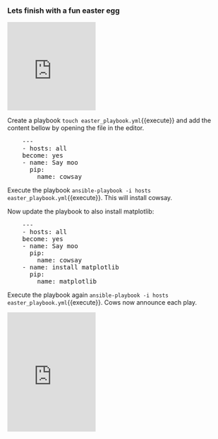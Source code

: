 ### Lets finish with a fun easter egg

<iframe src="https://giphy.com/embed/JoqezKViyMjkahOzD8" width="200" height="200" frameBorder="0" class="giphy-embed" allowFullScreen></iframe>

Create a playbook `touch easter_playbook.yml`{{execute}} and add the content bellow by opening the file in the editor.

<pre class="file"
 data-filename="./easter_playbook.yml"
  data-target="replace">
    ---
    - hosts: all
    become: yes
    - name: Say moo
      pip:
        name: cowsay
</pre>

Execute the playbook `ansible-playbook -i hosts easter_playbook.yml`{{execute}}. This will install cowsay.

Now update the playbook to also install matplotlib:

<pre class="file"
 data-filename="./easter_playbook.yml"
  data-target="add">
    ---
    - hosts: all
    become: yes
    - name: Say moo
      pip:
        name: cowsay
    - name: install matplotlib
      pip:
        name: matplotlib
</pre>

Execute the playbook again `ansible-playbook -i hosts easter_playbook.yml`{{execute}}. Cows now announce each play.

<iframe src="https://giphy.com/embed/3ohs4dsfwr3J53qrS0" width="200" height="270" frameBorder="0" class="giphy-embed" allowFullScreen></iframe>
